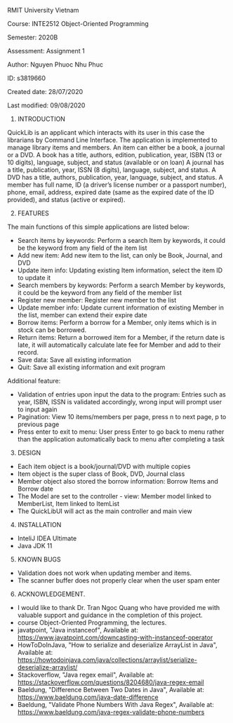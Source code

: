 RMIT University Vietnam

Course: INTE2512 Object-Oriented Programming

Semester: 2020B

Assessment: Assignment 1

Author: Nguyen Phuoc Nhu Phuc
  
ID: s3819660
  
Created  date: 28/07/2020
  
Last modified: 09/08/2020 
  

1. INTRODUCTION

QuickLib is an applicant which interacts with its user in this case the librarians by Command Line Interface.
The application is implemented to manage library items and members. An item can either be a book, a journal or a DVD.
A book has a title, authors, edition, publication, year, ISBN (13 or 10 digits), language, subject, and status (available or on loan)
A journal has a title, publication, year, ISSN (8 digits), language, subject, and status.
A DVD has a title, authors, publication, year, language, subject, and status.
A member has full name, ID (a driver’s license number or a passport number), phone, email, address, expired date (same as the expired date of the ID provided), and status (active or expired).

2. FEATURES

The main functions of this simple applications are listed below:
- Search items by keywords: Perform a search Item by keywords, it could be the keyword from any field of the item list
- Add new item: Add new item to the list, can only be Book, Journal, and DVD
- Update item info: Updating existing Item information, select the item ID to update it
- Search members by keywords: Perform a search Member by keywords, it could be the keyword from any field of the member list 
- Register new member: Register new member to the list
- Update member info: Update current information of existing Member in the list, member can extend their expire date
- Borrow items: Perform a borrow for a Member, only items which is in stock can be borrowed.
- Return items: Return a borrowed item for a Member, if the return date is late, it will automatically calculate late fee for Member and add to their record.
- Save data: Save all existing information
- Quit: Save all existing information and exit program

Additional feature:
 - Validation of entries upon input the data to the program: Entries such as year, ISBN, ISSN is validated accordingly, wrong input will prompt user to input again
 - Pagination: View 10 items/members per page, press n to next page, p to previous page
 - Press enter to exit to menu: User press Enter to go back to menu rather than the application automatically back to menu after completing a task

3. DESIGN
- Each item object is a book/journal/DVD with multiple copies
- Item object is the super class of Book, DVD, Journal class
- Member object also stored the borrow information: Borrow Items and Borrow date
- The Model are set to the controller - view: Member model linked to MemberList, Item linked to ItemList
- The QuickLibUI will act as the main controller and main view

4. INSTALLATION

- InteliJ IDEA Ultimate
- Java JDK 11

5. KNOWN BUGS

- Validation does not work when updating member and items.
- The scanner buffer does not properly clear when the user spam enter

6. ACKNOWLEDGEMENT.

- I would like to thank Dr. Tran Ngoc Quang who have provided me with valuable support and guidance in the completion of this project.
- course Object-Oriented Programming, the lectures.
- javatpoint, "Java instanceof", Available at: https://www.javatpoint.com/downcasting-with-instanceof-operator
- HowToDoInJava, "How to serialize and deserialize ArrayList in Java", Available at: https://howtodoinjava.com/java/collections/arraylist/serialize-deserialize-arraylist/
- Stackoverflow, "Java regex email", Available at: https://stackoverflow.com/questions/8204680/java-regex-email
- Baeldung, "Difference Between Two Dates in Java", Available at: https://www.baeldung.com/java-date-difference
- Baeldung, "Validate Phone Numbers With Java Regex", Available at: https://www.baeldung.com/java-regex-validate-phone-numbers
